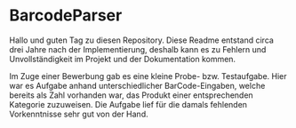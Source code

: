 # BarcodeParser
Hallo und guten Tag zu diesen Repository.
Diese Readme entstand circa drei Jahre nach der Implementierung, deshalb kann es zu Fehlern und Unvollständigkeit im Projekt und der Dokumentation kommen.

Im Zuge einer Bewerbung gab es eine kleine Probe- bzw. Testaufgabe. Hier war es Aufgabe anhand unterschiedlicher BarCode-Eingaben, welche bereits als Zahl vorhanden war, das Produkt einer entsprechenden Kategorie zuzuweisen. Die Aufgabe lief für die damals fehlenden Vorkenntnisse sehr gut von der Hand.
